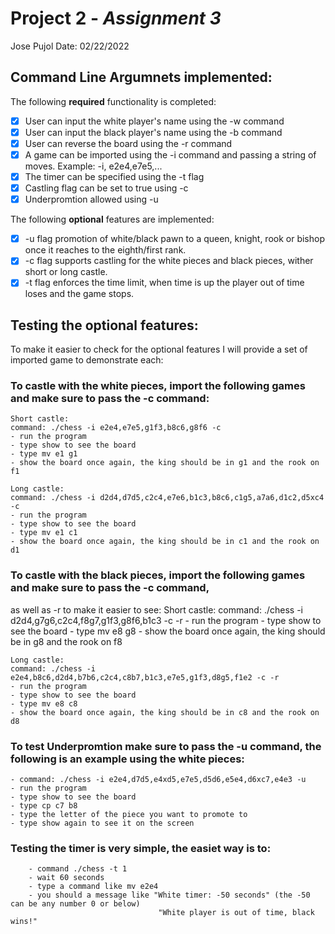 # Project 2 - *Assignment 3*
Jose Pujol
Date: 02/22/2022

## Command Line Argumnets implemented:

The following **required** functionality is completed:

  - [x] User can input the white player's name using the -w command
  - [x] User can input the black player's name using the -b command
  - [x] User can reverse the board using the -r command
  - [x] A game can be imported using the -i command and passing a string of moves.
        Example: -i, e2e4,e7e5,...
  - [x] The timer can be specified using the -t flag
  - [x] Castling flag can be set to true using -c
  - [x] Underpromtion allowed using -u

The following **optional** features are implemented:

- [x] -u flag promotion of white/black pawn to a queen, knight, rook or bishop once it reaches to the eighth/first rank. 
- [x] -c flag supports castling for the white pieces and black pieces, wither short or long castle. 
- [x] -t flag enforces the time limit, when time is up the player out of time loses and the game stops. 

## Testing the **optional** features:

To make it easier to check for the optional features I will provide a set of imported game to demonstrate each:

### To **castle** with the white pieces, import the following games and make sure to pass the -c command:
    Short castle:
    command: ./chess -i e2e4,e7e5,g1f3,b8c6,g8f6 -c 
    - run the program
    - type show to see the board
    - type mv e1 g1 
    - show the board once again, the king should be in g1 and the rook on f1

    Long castle:
    command: ./chess -i d2d4,d7d5,c2c4,e7e6,b1c3,b8c6,c1g5,a7a6,d1c2,d5xc4 -c
    - run the program
    - type show to see the board
    - type mv e1 c1 
    - show the board once again, the king should be in c1 and the rook on d1

### To **castle** with the black pieces, import the following games and make sure to pass the -c command,
as well as -r to make it easier to see:
    Short castle:
    command: ./chess -i d2d4,g7g6,c2c4,f8g7,g1f3,g8f6,b1c3 -c -r
    - run the program
    - type show to see the board
    - type mv e8 g8
    - show the board once again, the king should be in g8 and the rook on f8

    Long castle:
    command: ./chess -i e2e4,b8c6,d2d4,b7b6,c2c4,c8b7,b1c3,e7e5,g1f3,d8g5,f1e2 -c -r
    - run the program
    - type show to see the board
    - type mv e8 c8 
    - show the board once again, the king should be in c8 and the rook on d8

### To test **Underpromtion** make sure to pass the -u command, the following is an example using the white pieces:
    - command: ./chess -i e2e4,d7d5,e4xd5,e7e5,d5d6,e5e4,d6xc7,e4e3 -u
    - run the program
    - type show to see the board
    - type cp c7 b8
    - type the letter of the piece you want to promote to
    - type show again to see it on the screen

### Testing the timer is very simple, the easiet way is to:
        - command ./chess -t 1
        - wait 60 seconds
        - type a command like mv e2e4
        - you should a message like "White timer: -50 seconds" (the -50 can be any number 0 or below)
                                     "White player is out of time, black wins!" 






